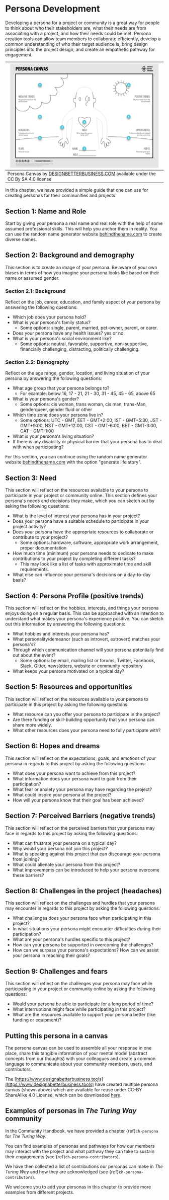 # Persona Development

Developing a persona for a project or community is a great way for people to think about who their stakeholders are, what their needs are from associating with a project, and how their needs could be met.
Persona creation tools can allow team members to collaborate efficiently, develop a common understanding of who their target audience is, bring design principles into the project design, and create an empathetic pathway for engagement.

| ![](../figures/persona-creation.png) |
|-----------|
| Persona Canvas by [DESIGNBETTERBUSINESS.COM](https://www.designabetterbusiness.tools/tools/persona-canvas) available under the CC By SA 4.0 license |

In this chapter, we have provided a simple guide that one can use for creating personas for their communities and projects.

## Section 1: Name and Role

Start by giving your persona a real name and real role with the help of some assumed professional skills.
This will help you anchor them in reality.
You can use the random name generator website [behindthename.com](https://www.behindthename.com/random/) to create diverse names.

## Section 2: Background and demography

This section is to create an image of your persona.
Be aware of your own biases in terms of how you imagine your persona looks like based on their name or assumed gender.

### Section 2.1: Background

Reflect on the job, career, education, and family aspect of your persona by answering the following questions:

- Which job does your persona hold?
- What is your persona's family status?
  - Some options: single, parent, married, pet-owner, parent, or carer.
- Does your persona have any health issues? yes or no.
- What is your persona's social environment like?
  - Some options: neutral, favorable, supportive, non-supportive, financially challenging, distracting, politically challenging.

### Section 2.2: Demography

Reflect on the age range, gender, location, and living situation of your persona by answering the following questions:

- What age group that your persona belongs to?
  - For example: below 16, 17 - 21, 21 - 30, 31 - 45, 45 - 65, above 65
- What is your persona's gender?
  - Some options: cis woman, trans woman, cis man, trans-Man, genderqueer, gender fluid or other
- Which time zone does your persona live in?
  - Some options: UTC - GMT, EET - GMT+2:00, IST - GMT+5:30, JST - GMT+9:00, NST - GMT+12:00, CST - GMT-6:00, BET - GMT-3:00, CAT - GMT-1:00
- What is your persona's living situation?
- If there is any disability or physical barrier that your persona has to deal with when participating?  

For this section, you can continue using the random name generator website [behindthename.com](https://www.behindthename.com/random/) with the option "generate life story".

## Section 3: Need

This section will reflect on the resources available to your persona to participate in your project or community online.
This section defines your persona's needs and decisions they make, which you can sketch out by asking the following questions:

- What is the level of interest your persona has in your project?
- Does your persona have a suitable schedule to participate in your project activity?
- Does your persona have the appropriate resources to collaborate or contribute to your project?
  - Some options: hardware, software, appropriate work arrangement, proper documentation
- How much time (minimum) your persona needs to dedicate to make contributions to your project by completing different tasks?
  - This may look like a list of tasks with approximate time and skill requirements.
- What else can influence your persona's decisions on a day-to-day basis?  

## Section 4: Persona Profile (positive trends)

This section will reflect on the hobbies, interests, and things your persona enjoys doing on a regular basis.
This can be approached with an intention to understand what makes your persona's experience positive.
You can sketch out this information by answering the following questions:

- What hobbies and interests your persona has?
- What personality/demeanor (such as introvert, extrovert) matches your persona's?
- Through which communication channel will your persona potentially find out about the event?
  - Some options: by email, mailing list or forums, Twitter, Facebook, Slack, Gitter, newsletters, website or community repository
- What keeps your persona motivated on a typical day?

## Section 5: Resources and opportunities

This section will reflect on the resources available to your persona to participate in this project by asking the following questions:

- What resource can you offer your persona to participate in the project?
- Are there funding or skill-building opportunity that your persona can share more widely.
- What other resources does your persona need to fully participate with?

## Section 6: Hopes and dreams

This section will reflect on the expectations, goals, and emotions of your persona in regards to this project by asking the following questions:

- What does your persona want to achieve from this project?
- What information does your persona want to gain from their participation?
- What fear or anxiety your persona may have regarding the project?
- What could inspire your persona at the project?
- How will your persona know that their goal has been achieved?

## Section 7: Perceived Barriers (negative trends)

This section will reflect on the perceived barriers that your persona may face in regards to this project by asking the following questions:

- What can frustrate your persona on a typical day?
- Why would your persona not join this project?
- What is speaking against this project that can discourage your persona from joining?
- What could alienate your persona from this project?
- What improvements can be introduced to help your persona overcome these barriers?

## Section 8: Challenges in the project (headaches)

This section will reflect on the challenges and hurdles that your persona may encounter in regards to this project by asking the following questions:

- What challenges does your persona face when participating in this project?
- In what situations your persona might encounter difficulties during their participation?
- What are your persona's hurdles specific to this project?
- How can your persona be supported in overcoming the challenges?
- How can we surpass your persona's expectations?  How can we assist your persona in reaching their goals?

## Section 9: Challenges and fears

This section will reflect on the challenges your persona may face while participating in your project or community online by asking the following questions:

- Would your persona be able to participate for a long period of time?
- What interruptions might face while participating in this project?
- What are the resources available to support your persona better (like funding or equipment)?

## Putting this persona in a canvas

The persona canvas can be used to assemble all your response in one place, share this tangible information of your mental model (abstract concepts from our thoughts) with your colleagues and create a common language to communicate about your community members, users, and contributors.

The [https://www.designabetterbusiness.tools](https://www.designabetterbusiness.tools) have created multiple persona canvas (shown above) which are available for reuse under CC-BY ShareAlike 4.0 License, which can be downloaded [here](https://www.designabetterbusiness.tools/tools/persona-canvas).

## Examples of personas in _The Turing Way_ community

In the Community Handbook, we have provided a chapter {ref}`ch-persona` for _The Turing Way_.

You can find examples of personas and pathways for how our members may interact with the project and what pathway they can take to sustain their engagements (see {ref}`ch-persona-contributors`).

We have then collected a list of contributions our personas can make in _The Turing Way_ and how they are acknowledged (see {ref}`ch-persona-contributors`).

We welcome you to add your personas in this chapter to provide more examples from different projects.
